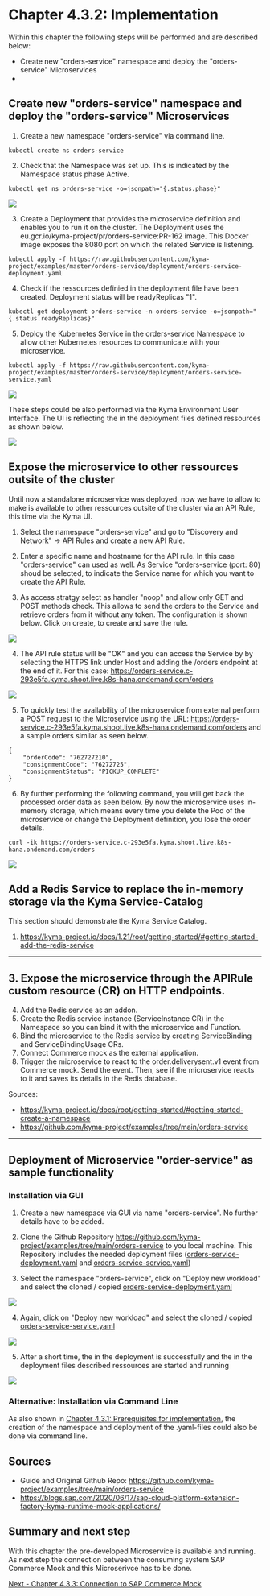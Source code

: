 # Chapter 4.3.2: Implementation

Within this chapter the following steps will be performed and are described below:

* Create new "orders-service" namespace and deploy the "orders-service" Microservices
*


## Create new "orders-service" namespace and deploy the "orders-service" Microservices

1. Create a new namespace "orders-service" via command line.
```
kubectl create ns orders-service
```

2. Check that the Namespace was set up. This is indicated by the Namespace status phase Active.
```
kubectl get ns orders-service -o=jsonpath="{.status.phase}"
```

![](images/02_01_Kyma_CreateNamespace_orders-service.png)

3. Create a Deployment that provides the microservice definition and enables you to run it on the cluster. The Deployment uses the eu.gcr.io/kyma-project/pr/orders-service:PR-162 image. This Docker image exposes the 8080 port on which the related Service is listening.
```
kubectl apply -f https://raw.githubusercontent.com/kyma-project/examples/master/orders-service/deployment/orders-service-deployment.yaml
```

4. Check if the ressources definied in the deployment file have been created. Deployment status will be readyReplicas "1".
```
kubectl get deployment orders-service -n orders-service -o=jsonpath="{.status.readyReplicas}"
```

5. Deploy the Kubernetes Service in the orders-service Namespace to allow other Kubernetes resources to communicate with your microservice.
```
kubectl apply -f https://raw.githubusercontent.com/kyma-project/examples/master/orders-service/deployment/orders-service-service.yaml
```
![](images/02_02_Kyma_Deploy_orders-service.png)

These steps could be also performed via the Kyma Environment User Interface. The UI is reflecting the in the deployment files defined ressources as shown below.

![](images/02_03_Kyma_UI_Namespace_orders-service.png)


## Expose the microservice to other ressources outsite of the cluster

Until now a standalone microservice was deployed, now we have to allow to make is available to other ressources outsite of the cluster via an API Rule, this time via the Kyma UI.

1. Select the namespace "orders-service" and go to "Discovery and Network" -> API Rules and create a new API Rule. 

2. Enter a specific name and hostname for the API rule. In this case "orders-service" can used as well. As Service "orders-service (port: 80) shoud be selected, to indicate the Service name for which you want to create the API Rule.

3. As access stratgy select as handler "noop" and allow only GET and POST methods check. This allows to send the orders to the Service and retrieve orders from it without any token. The configuration is shown below. Click on create, to create and save the rule.

![](images/02_04_Kyma_UI_Configure_APIrule.png)

4. The API rule status will be "OK" and you can access the Service by by selecting the HTTPS link under Host and adding the /orders endpoint at the end of it. For this case: https://orders-service.c-293e5fa.kyma.shoot.live.k8s-hana.ondemand.com/orders

![](images/02_05_Orders-service_Access.png)

5. To quickly test the availability of the microservice from external perform a POST request to the Microservice using the URL: https://orders-service.c-293e5fa.kyma.shoot.live.k8s-hana.ondemand.com/orders and a sample orders similar as seen below.


```
{
    "orderCode": "762727210",
    "consignmentCode": "76272725",
    "consignmentStatus": "PICKUP_COMPLETE"
}
```

6. By further performing the following command, you will get back the processed order data as seen below. By now the microservice uses in-memory storage, which means every time you delete the Pod of the microservice or change the Deployment definition, you lose the order details.

```
curl -ik https://orders-service.c-293e5fa.kyma.shoot.live.k8s-hana.ondemand.com/orders
```
![](images/02_06_Orders-service_Orderdata.png)


## Add a Redis Service to replace the in-memory storage via the Kyma Service-Catalog

This section should demonstrate the Kyma Service Catalog.

1. https://kyma-project.io/docs/1.21/root/getting-started/#getting-started-add-the-redis-service












-----------

## 3. Expose the microservice through the APIRule custom resource (CR) on HTTP endpoints. 



4. Add the Redis service as an addon.
5. Create the Redis service instance (ServiceInstance CR) in the Namespace so you can bind it with the microservice and Function.
6. Bind the microservice to the Redis service by creating ServiceBinding and ServiceBindingUsage CRs. 
7. Connect Commerce mock as the external application.
8. Trigger the microservice to react to the order.deliverysent.v1 event from Commerce mock. Send the event. Then, see if the microservice reacts to it and saves its details in the Redis database.

Sources:

* https://kyma-project.io/docs/root/getting-started/#getting-started-create-a-namespace 
* https://github.com/kyma-project/examples/tree/main/orders-service










--------------------------------


## Deployment of Microservice "order-service" as sample functionality

### Installation via GUI

1. Create a new namespace via GUI via name "orders-service". No further details have to be added.



2. Clone the Github Repository https://github.com/kyma-project/examples/tree/main/orders-service to you local machine. This Repository includes the needed deployment files ([orders-service-deployment.yaml](https://github.com/kyma-project/examples/blob/main/orders-service/deployment/orders-service-deployment.yaml) and [orders-service-service.yaml](https://github.com/kyma-project/examples/blob/main/orders-service/deployment/orders-service-service.yaml))

3. Select the namespace "orders-service", click on "Deploy new workload" and select the cloned / copied [orders-service-deployment.yaml](https://github.com/kyma-project/examples/blob/main/orders-service/deployment/orders-service-deployment.yaml)

![](images/02_Deploy_orders-service-deployment_yaml.png)

4. Again, click on "Deploy new workload" and select the cloned / copied [orders-service-service.yaml](https://github.com/kyma-project/examples/blob/main/orders-service/deployment/orders-service-service.yaml)

![](images/02_Deploy_orders-service-service_yaml.png)

5. After a short time, the in the deployment is successfully and the in the deployment files described ressources are started and running

![](images/02_Deploy_successful.png)


### Alternative: Installation via Command Line

As also shown in [Chapter 4.3.1: Prerequisites for implementation](https://github.com/klouisbrother/ba-kyma-prototype/blob/main/documentation/4.3.1_prerequisites.md), the creation of the namespace and deployment of the .yaml-files could also be done via command line.

## Sources

* Guide and Original Github Repo: https://github.com/kyma-project/examples/tree/main/orders-service
* https://blogs.sap.com/2020/06/17/sap-cloud-platform-extension-factory-kyma-runtime-mock-applications/


## Summary and next step

With this chapter the pre-developed Microservice is available and running. As next step the connection between the consuming system SAP Commerce Mock and this Microserivce has to be done.

[Next - Chapter 4.3.3: Connection to SAP Commerce Mock](https://github.com/klouisbrother/ba-kyma-prototype/blob/main/documentation/4.3.3_connection.md) 